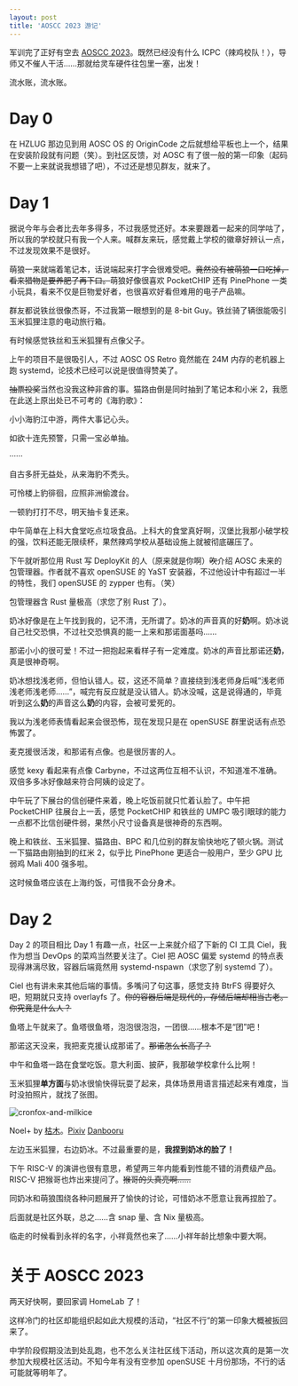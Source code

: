 ```yaml
---
layout: post
title: 'AOSCC 2023 游记'
---
```

军训完了正好有空去 [AOSCC 2023](https://wiki.aosc.io/zh/community/aoscc/2023/)。既然已经没有什么 ICPC（辣鸡校队！），导师又不催人干活……那就给灵车硬件往包里一塞，出发！

流水账，流水账。

# Day 0

在 HZLUG 那边见到用 AOSC OS 的 OriginCode 之后就想给平板也上一个，结果在安装阶段就有问题（笑）。到社区反馈，对 AOSC 有了很一般的第一印象（起码不要一上来就说我想错了吧），不过还是想见群友，就来了。

# Day 1

据说今年与会者比去年多得多，不过我感觉还好。本来要跟着一起来的同学咕了，所以我的学校就只有我一个人来。喊群友来玩，感觉戴上学校的徽章好辨认一点，不过发现效果不是很好。

萌狼一来就端着笔记本，话说端起来打字会很难受吧。~~竟然没有被萌狼一口吃掉，看来猎物是要养肥了再下口。~~萌狼好像很喜欢 PocketCHIP 还有 PinePhone 一类小玩具，看来不仅是巨物爱好者，也很喜欢好看但难用的电子产品嘛。

群友都说铁丝很像杰哥，不过我第一眼想到的是 8-bit Guy。铁丝骑了辆很能吸引玉米狐狸注意的电动旅行箱。

有时候感觉铁丝和玉米狐狸有点像父子。

上午的项目不是很吸引人，不过 AOSC OS Retro 竟然能在 24M 内存的老机器上跑 systemd，论技术已经可以说是很值得赞美了。

~~抽票投奖~~当然也没我这种非酋的事。猫路由倒是同时抽到了笔记本和小米 2，我愿在此送上原出处已不可考的《海豹歌》：

小小海豹江中游，两件大事记心头。

如欲十连先预警，只需一宝必单抽。

······

自古多肝无益处，从来海豹不秃头。

可怜楼上豹徘徊，应照非洲偷渡台。

一顿豹打打不尽，明天抽卡复还来。

中午简单在上科大食堂吃点垃圾食品。上科大的食堂真好啊，汉堡比我那小破学校的强，饮料还能无限续杯，果然辣鸡学校从基础设施上就被彻底碾压了。

下午就听那位用 Rust 写 DeployKit 的人（原来就是你啊）~~吹~~介绍 AOSC 未来的包管理器。作者就不喜欢 openSUSE 的 YaST 安装器，不过他设计中有超过一半的特性，我们 openSUSE 的 zypper 也有。（笑）

包管理器含 Rust 量极高（求您了别 Rust 了）。

奶冰好像是在上午找到我的，记不清，无所谓了。奶冰的声音真的好**奶**啊。奶冰说自己社交恐惧，不过社交恐惧真的能一上来和那诺面基吗……

那诺小小的很可爱！不过一把抱起来看样子有一定难度。奶冰的声音比那诺还**奶**，真是很神奇啊。

奶冰想找浅老师，但怕认错人。砹，这还不简单？直接绕到浅老师身后喊“浅老师浅老师浅老师……”，喊完有反应就是没认错人。奶冰没喊，这是说得通的，毕竟听到这么**奶**的声音这么**奶**的内容，会被可爱死的。

我以为浅老师表情看起来会很恐怖，现在发现只是在 openSUSE 群里说话有点恐怖罢了。

麦克援很活泼，和那诺有点像。也是很厉害的人。

感觉 kexy 看起来有点像 Carbyne，不过这两位互相不认识，不知道准不准确。双倍多多冰好像越来符合阿姨的设定了。

中午玩了下展台的信创硬件来着，晚上吃饭前就只忙着认脸了。中午把 PocketCHIP 往展台上一丢，感觉 PocketCHIP 和铁丝的 UMPC 吸引眼球的能力一点都不比信创硬件弱，果然小尺寸设备真是很神奇的东西啊。

晚上和铁丝、玉米狐狸、猫路由、BPC 和几位别的群友愉快地吃了顿火锅。测试一下猫路由刚抽到的红米 2，似乎比 PinePhone 更适合一般用户，至少 GPU 比弱鸡 Mali 400 强多啦。

这时候鱼塔应该在上海约饭，可惜我不会分身术。

# Day 2

Day 2 的项目相比 Day 1 有趣一点，社区一上来就介绍了下新的 CI 工具 Ciel，我作为想当 DevOps 的菜鸡当然要关注了。Ciel 把 AOSC 偏爱 systemd 的特点表现得淋漓尽致，容器后端竟然用 systemd-nspawn（求您了别 systemd 了）。

Ciel 也有讲未来其他后端的事情。多嘴问了句这事，感觉支持 BtrFS 得要好久吧，短期就只支持 overlayfs 了。~~你的容器后端是现代的，存储后端却相当古老。你究竟是什么人？~~

鱼塔上午就来了。鱼塔很鱼塔，泡泡很泡泡，一团很……根本不是“团”吧！

那诺这天没来，我把麦克援认成那诺了。~~那诺怎么长高了？~~

中午和鱼塔一路在食堂吃饭。意大利面、披萨，我那破学校拿什么比啊！

玉米狐狸**单方面**与奶冰很愉快得玩耍了起来，具体场景用语言描述起来有难度，当时没拍照片，就找了张图。

![cronfox-and-milkice](https://cdn.donmai.us/sample/cf/5b/__noelle_alice_in_cradle_drawn_by_kareki__sample-cf5bd7e502c2e971a399531b8548ffe4.jpg)

Noel+ by [枯木](https://www.pixiv.net/users/20230184)。[Pixiv](https://www.pixiv.net/artworks/106789607) [Danbooru](https://danbooru.donmai.us/posts/6495599)

左边玉米狐狸，右边奶冰。不过最重要的是，**我捏到奶冰的脸了！**

下午 RISC-V 的演讲也很有意思，希望两三年内能看到性能不错的消费级产品。RISC-V 把猴哥也炸出来提问了。~~猴哥的头真亮啊……~~

同奶冰和萌狼围绕各种问题展开了愉快的讨论，可惜奶冰不愿意让我再捏脸了。

后面就是社区外联，总之……含 snap 量、含 Nix 量极高。

临走的时候看到永祥的名字，小祥竟然也来了……小祥年龄比想象中要大啊。

# 关于 AOSCC 2023

两天好快啊，要回家调 HomeLab 了！

这样冷门的社区却能组织起如此大规模的活动，“社区不行”的第一印象大概被扳回来了。

中学阶段假期没法到处乱跑，也不怎么关注社区线下活动，所以这次真的是第一次参加大规模社区活动。不知今年有没有空参加 openSUSE 十月份那场，不行的话可能就等明年了。
